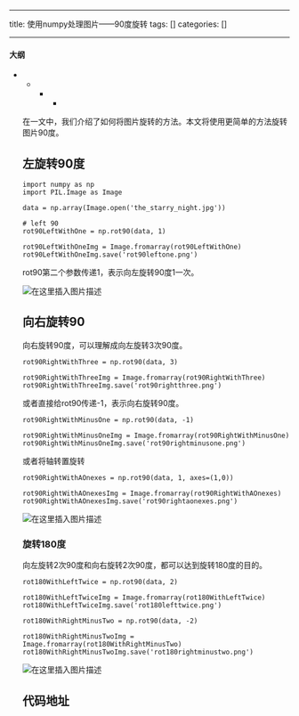 
--- 
title:  使用numpy处理图片——90度旋转 
tags: []
categories: [] 

---


#### 大纲
- - - <ul><li>


在一文中，我们介绍了如何将图片旋转的方法。本文将使用更简单的方法旋转图片90度。

## 左旋转90度

```
import numpy as np
import PIL.Image as Image

data = np.array(Image.open('the_starry_night.jpg'))

# left 90
rot90LeftWithOne = np.rot90(data, 1)

rot90LeftWithOneImg = Image.fromarray(rot90LeftWithOne)
rot90LeftWithOneImg.save('rot90leftone.png')

```

rot90第二个参数传递1，表示向左旋转90度1一次。

<img src="https://img-blog.csdnimg.cn/direct/187ba3fa0b8f4648bac80af9d623991d.png#pic_center" alt="在这里插入图片描述">

## 向右旋转90

向右旋转90度，可以理解成向左旋转3次90度。

```
rot90RightWithThree = np.rot90(data, 3)

rot90RightWithThreeImg = Image.fromarray(rot90RightWithThree)
rot90RightWithThreeImg.save('rot90rightthree.png')

```

或者直接给rot90传递-1，表示向右旋转90度。

```
rot90RightWithMinusOne = np.rot90(data, -1)

rot90RightWithMinusOneImg = Image.fromarray(rot90RightWithMinusOne)
rot90RightWithMinusOneImg.save('rot90rightminusone.png')

```

或者将轴转置旋转

```
rot90RightWithAOnexes = np.rot90(data, 1, axes=(1,0))

rot90RightWithAOnexesImg = Image.fromarray(rot90RightWithAOnexes)
rot90RightWithAOnexesImg.save('rot90rightaonexes.png')

```

<img src="https://img-blog.csdnimg.cn/direct/03996a56b6f440dba43236647d656efc.png#pic_center" alt="在这里插入图片描述">

### 旋转180度

向左旋转2次90度和向右旋转2次90度，都可以达到旋转180度的目的。

```
rot180WithLeftTwice = np.rot90(data, 2)

rot180WithLeftTwiceImg = Image.fromarray(rot180WithLeftTwice)
rot180WithLeftTwiceImg.save('rot180lefttwice.png')

```

```
rot180WithRightMinusTwo = np.rot90(data, -2)

rot180WithRightMinusTwoImg = Image.fromarray(rot180WithRightMinusTwo)
rot180WithRightMinusTwoImg.save('rot180rightminustwo.png')

```

<img src="https://img-blog.csdnimg.cn/direct/ac648204ee454e7ab8dbfaea6c88ac18.png#pic_center" alt="在这里插入图片描述">

## 代码地址



